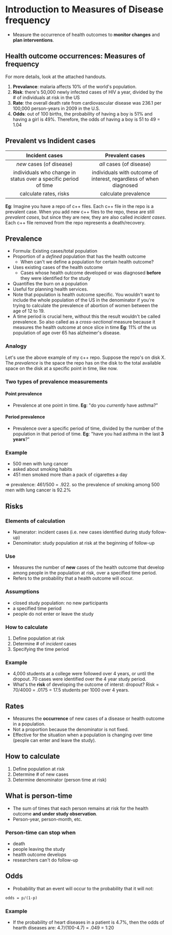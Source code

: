 # Introduction to Measures of Disease frequency
- Measure the occurrence of health outcomes to **monitor changes** and **plan interventions**.
## Health outcome occurrences: Measures of frequency
For more details, look at the attached handouts.
1. **Prevalance**: malaria affects 10% of the world's population.
2. **Risk**: there's 50,000 newly infected cases of HIV a year, divided by the # of individuals at risk in the US
3. **Rate**: the overall death rate from cardiovascular disease was 236.1 per 100,000 person-years in 2009 in the U.S.
4. **Odds**: out of 100 births, the probability of having a boy is 51% and having a girl is 49%. Therefore, the odds of having a boy is 51 to 49 = 1.04
## Prevalent vs Indident cases
| Incident cases | Prevalent cases |
| :--------------: | :---: |
| *new* cases (of disease) | *all* cases (of disease) |
| individuals who change in status over a specific period of time | individuals with outcome of interest, regardless of when diagnosed |
| calculate rates, risks | calculate prevalence |

**Eg**: Imagine you have a repo of c++ files. Each c++ file in the repo is a prevalent case. When you add new c++ files to the repo, these are still *prevalent cases*, but since they are new, they are also called *incident cases*. Each c++ file removed from the repo represents a death/recovery.
## Prevalence
* Formula: Existing cases/total population
* Proportion of a *defined* population that has the health outcome
	* When can't we define a population for certain health outcome?
* Uses existing cases of the health outcome
	* Cases whose health outcome developed or was diagnosed **before** they were identified for the study
* Quantifies the burn on a population
* Useful for planning health services.
* Note that population is health outcome specific. You wouldn't want to include the whole population of the US in the denominator if you're trying to calculate the prevalence of abortion of women between the age of 12 to 19.
* A time period is crucial here, without this the result wouldn't be called prevalence. So also called as a *cross-sectional* measure because it measures the health outcome at once slice in time
**Eg**: 11% of the us population of age over 65 has alzheimer's disease.
### Analogy
Let's use the above example of my c++ repo. Suppose the repo's on disk X. The *prevalence* is the space the repo has on the disk to the total available space on the disk at a specific point in time, like now.
### Two types of prevalence measurements
#### Point prevalence
- Prevalence at one point in time.
**Eg**: "do you *currently* have asthma?"
#### Period prevalence 
- Prevalence over a specific period of time, divided by the number of the population in that period of time.
**Eg**: "have you had asthma in the last **3 years**?"
### Example
* 500 men with lung cancer
* asked about smoking habits
* 451 men smoked more than a pack of cigarettes a day

=> prevalence: 461/500 = .922. so the prevalence of smoking among 500 men with lung cancer is 92.2%
## Risks
### Elements of calculation
* Numerator: incident cases (i.e. new cases identified during study follow-up)
* Denominator: study population at risk at the beginning of follow-up
### Use
- Measures the number of **new** cases of the health outcome that develop among people in the population at risk, over a specified time period.
- Refers to the probability that a health outcome will occur.
### Assumptions
- closed study population: no new participants
- a specified time period
- people do not enter or leave the study
### How to calculate
1. Define population at risk
2. Determine # of *incident* cases
3. Specifying the time period
### Example
* 4,000 students at a college were followed over 4 years, or until the dropout. 70 cases were identified over the 4 year study period.
* What's the **risk** of developing the outcome of interst: dropout?
Risk = 70/4000 = .0175 = 17.5 students per 1000 over 4 years.
## Rates
* Measures the **occurrence** of new cases of a disease or health outcome in a population.
* Not a proportion because the denominator is not fixed.
* Effective for the situation when a population is changing over time (people can enter and leave the study).
## How to calculate
1. Define population at risk
2. Determine # of new cases
3. Determine denominator (person time at risk)
## What is person-time
* The sum of times that each person remains at risk for the health outcome **and under study observation**.
* Person-year, person-month, etc.
### Person-time can stop when
- death
- people leaving the study
- health outcome develops
- researchers can't do follow-up
## Odds
- Probability that an event will occur to the probability that it will not: 
```latex 
odds = p/(1-p)
```
### Example
* If the probability of heart diseases in a patient is 4.7%, then the odds of hearth diseases are: 4.7/(100-4.7) = .049 = 1:20

